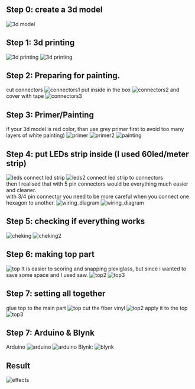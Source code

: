 ## Step 0: create a 3d model
![3d model](https://github.com/ArtiomBoo/Arduino_HexaLeaf/blob/master/images/autocad.JPG)

## Step 1: 3d printing 
![3d printing](https://github.com/ArtiomBoo/Arduino_Hexagon-LEDs/blob/master/images/20190505_114858.jpg)
![3d printing](https://github.com/ArtiomBoo/Arduino_Hexagon-LEDs/blob/master/images/20190412_152043.jpg)

## Step 2: Preparing for painting.   
cut connectors
![connectors1](https://github.com/ArtiomBoo/Arduino_HexaLeaf/blob/master/images/20190505_204603.jpg)
put inside in the box
![connectors2](https://github.com/ArtiomBoo/Arduino_HexaLeaf/blob/master/images/20190505_204858.jpg)
and cover with tape 
![connectors3](https://github.com/ArtiomBoo/Arduino_HexaLeaf/blob/master/images/20190505_205217.jpg)

## Step 3: Primer/Painting  
if your 3d model is red color, than use grey primer first to avoid too many layers of white painting)
![primer](https://github.com/ArtiomBoo/Arduino_Hexagon-LEDs/blob/master/images/20190501_095853.jpg)
![primer2](https://github.com/ArtiomBoo/Arduino_Hexagon-LEDs/blob/master/images/20190504_130005.jpg)
![painting](https://github.com/ArtiomBoo/Arduino_Hexagon-LEDs/blob/master/images/20190504_172753.jpg)

## Step 4: put LEDs strip inside (I used 60led/meter strip)
![leds](https://github.com/ArtiomBoo/Arduino_HexaLeaf/blob/master/images/20190506_071515.jpg)
connect led strip
![leds2](https://github.com/ArtiomBoo/Arduino_HexaLeaf/blob/master/images/20190506_071555.jpg)
connect led strip to connectors  
then I realised that with 5 pin connectors would be everything much easier and cleaner.  
with 3/4 pin connector you need to be more careful when you connect one hexagon to another. 
![wiring_diagram](https://github.com/ArtiomBoo/Arduino_HexaLeaf/blob/master/images/hexa_pinout4_5_small.png)
![wiring_diagram](https://github.com/ArtiomBoo/Arduino_HexaLeaf/blob/master/images/20190507_121624.jpg)

## Step 5: checking if everything works
![cheking](https://github.com/ArtiomBoo/Arduino_HexaLeaf/blob/master/images/20190507_200230.jpg)
![cheking2](https://github.com/ArtiomBoo/Arduino_HexaLeaf/blob/master/images/first_test_gif2.gif)

## Step 6: making top part
![top](https://github.com/ArtiomBoo/Arduino_HexaLeaf/blob/master/images/20190512_122524.jpg)
It is easier to scoring and snapping plexiglass, but since i wanted to save some space and I used saw. 
![top2](https://github.com/ArtiomBoo/Arduino_HexaLeaf/blob/master/images/20190516_123024.jpg)
![top3](https://github.com/ArtiomBoo/Arduino_HexaLeaf/blob/master/images/20190516_122524.jpg)

## Step 7: setting all together 
glue top to the main part
![top](https://github.com/ArtiomBoo/Arduino_HexaLeaf/blob/master/images/20190617_122513.jpg)
cut the fiber vinyl
![top2](https://github.com/ArtiomBoo/Arduino_HexaLeaf/blob/master/images/20190617_122013.jpg)
apply it to the top
![top3](https://github.com/ArtiomBoo/Arduino_HexaLeaf/blob/master/images/20190617_121613.jpg)

## Step 7: Arduino & Blynk
Arduino
![arduino](https://github.com/ArtiomBoo/Arduino_HexaLeaf/blob/master/images/20190619_104234.jpg)
![arduino](https://github.com/ArtiomBoo/Arduino_HexaLeaf/blob/master/images/Screenshot_20190619-161633_arduino2.jpg)
Blynk:
![blynk](https://github.com/ArtiomBoo/Arduino_HexaLeaf/blob/master/images/Screenshot_20190619-161609_Blynk3.jpg)

## Result
![effects](https://github.com/ArtiomBoo/Arduino_HexaLeaf/blob/master/images/20190619_2211372.jpg)
